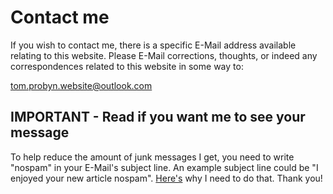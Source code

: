 # Contact me

If you wish to contact me, there is a specific E-Mail address available relating to this website. Please E-Mail corrections, thoughts, or indeed any correspondences related to this website in some way to:

[tom.probyn.website@outlook.com](mailto:tom.probyn.website@outlook.com)

## **IMPORTANT - Read if you want me to see your message**

To help reduce the amount of junk messages I get, you need to write "nospam" in your E-Mail's subject line. An example subject line could be "I enjoyed your new article nospam". [Here's](./blogs/ideas/nospam.html) why I need to do that. Thank you!